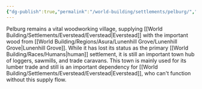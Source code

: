 ```yaml
---
{"dg-publish":true,"permalink":"/world-building/settlements/pelburg/","created":"2024-05-29T18:03:55.724-04:00","updated":"2025-02-03T17:19:04.478-05:00"}
---
```


Pelburg remains a vital woodworking village, supplying [[World Building/Settlements/Everstead/Everstead\|Everstead]] with the important wood from [[World Building/Regions/Asura/Lunenhill Grove/Lunenhill Grove\|Lunenhill Grove]]. While it has lost its status as the primary [[World Building/Races/Humans\|human]] settlement, it is still an important town hub of loggers, sawmills, and trade caravans. This town is mainly used for its lumber trade and still is an important dependency for [[World Building/Settlements/Everstead/Everstead\|Everstead]], who can't function without this supply flow. 